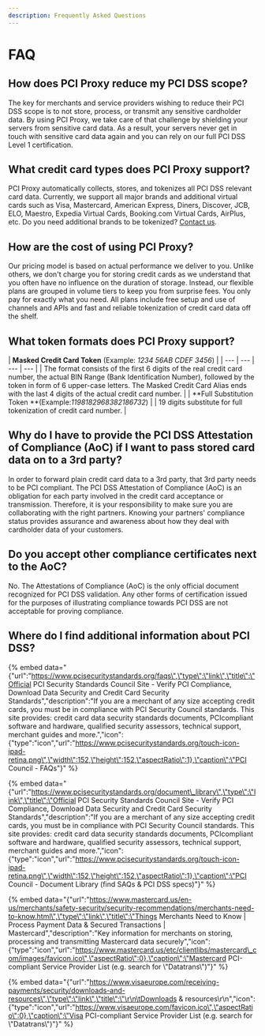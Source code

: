 ```yaml
---
description: Frequently Asked Questions
---
```


# FAQ

## How does PCI Proxy reduce my PCI DSS scope?

The key for merchants and service providers wishing to reduce their PCI DSS scope is to not store, process, or transmit any sensitive cardholder data. By using PCI Proxy, we take care of that challenge by shielding your servers from sensitive card data. As a result, your servers never get in touch with sensitive card data again and you can rely on our full PCI DSS Level 1 certification.

## What credit card types does PCI Proxy support?

PCI Proxy automatically collects, stores, and tokenizes all PCI DSS relevant card data. Currently, we support all major brands and additional virtual cards such as Visa, Mastercard, American Express, Diners, Discover, JCB, ELO, Maestro, Expedia Virtual Cards, Booking.com Virtual Cards, AirPlus, etc. Do you need additional brands to be tokenized? [Contact us](https://www.pci-proxy.com/contact.html).

## How are the cost of using PCI Proxy?

Our pricing model is based on actual performance we deliver to you. Unlike others, we don't charge you for storing credit cards as we understand that you often have no influence on the duration of storage. Instead, our flexible plans are grouped in volume tiers to keep you from surprise fees. You only pay for exactly what you need. All plans include free setup and use of channels and APIs and fast and reliable tokenization of credit card data off the shelf.

## What token formats does PCI Proxy support?

| **Masked Credit Card Token** \(Example: _1234 56AB CDEF 3456_\) |
| --- | --- | --- | --- |
| The format consists of the first 6 digits of the real credit card number, the actual BIN Range \(Bank Identification Number\), followed by the token in form of 6 upper-case letters. The Masked Credit Card Alias ends with the last 4 digits of the actual credit card number. |
| **Full Substitution Token **\(Example:_1198182968382186732_\) |
| 19 digits substitute for full tokenization of credit card number. |

## Why do I have to provide the PCI DSS Attestation of Compliance \(AoC\) if I want to pass stored card data on to a 3rd party?

In order to forward plain credit card data to a 3rd party, that 3rd party needs to be PCI compliant. The PCI DSS Attestation of Compliance \(AoC\) is an obligation for each party involved in the credit card acceptance or transmission. Therefore, it is your responsibility to make sure you are collaborating with the right partners. Knowing your partners' compliance status provides assurance and awareness about how they deal with cardholder data of your customers.

## Do you accept other compliance certificates next to the AoC?

No. The Attestations of Compliance \(AoC\) is the only official document recognized for PCI DSS validation. Any other forms of certification issued for the purposes of illustrating compliance towards PCI DSS are not acceptable for proving compliance.

## Where do I find additional information about PCI DSS?

{% embed data="{\"url\":\"https://www.pcisecuritystandards.org/faqs\",\"type\":\"link\",\"title\":\"Official PCI Security Standards Council Site - Verify PCI Compliance, Download Data Security and Credit Card Security Standards\",\"description\":\"If you are a merchant of any size accepting credit cards, you must be in compliance with PCI Security Council standards. This site provides: credit card data security standards documents, PCIcompliant software and hardware, qualified security assessors, technical support, merchant guides and more.\",\"icon\":{\"type\":\"icon\",\"url\":\"https://www.pcisecuritystandards.org/touch-icon-ipad-retina.png\",\"width\":152,\"height\":152,\"aspectRatio\":1},\"caption\":\"PCI Council - FAQs\"}" %}

{% embed data="{\"url\":\"https://www.pcisecuritystandards.org/document\_library\",\"type\":\"link\",\"title\":\"Official PCI Security Standards Council Site - Verify PCI Compliance, Download Data Security and Credit Card Security Standards\",\"description\":\"If you are a merchant of any size accepting credit cards, you must be in compliance with PCI Security Council standards. This site provides: credit card data security standards documents, PCIcompliant software and hardware, qualified security assessors, technical support, merchant guides and more.\",\"icon\":{\"type\":\"icon\",\"url\":\"https://www.pcisecuritystandards.org/touch-icon-ipad-retina.png\",\"width\":152,\"height\":152,\"aspectRatio\":1},\"caption\":\"PCI Council - Document Library \(find SAQs & PCI DSS specs\)\"}" %}

{% embed data="{\"url\":\"https://www.mastercard.us/en-us/merchants/safety-security/security-recommendations/merchants-need-to-know.html\",\"type\":\"link\",\"title\":\"Things Merchants Need to Know \| Process Payment Data & Secured Transactions \| Mastercard\",\"description\":\"Key information for merchants on storing, processing and transmitting Mastercard data securely\",\"icon\":{\"type\":\"icon\",\"url\":\"https://www.mastercard.us/etc/clientlibs/mastercard\_com/images/favicon.ico\",\"aspectRatio\":0},\"caption\":\"Mastercard PCI-compliant Service Provider List \(e.g. search for \\"Datatrans\\"\)\"}" %}

{% embed data="{\"url\":\"https://www.visaeurope.com/receiving-payments/security/downloads-and-resources\",\"type\":\"link\",\"title\":\"\r\n\tDownloads & resources\r\n\",\"icon\":{\"type\":\"icon\",\"url\":\"https://www.visaeurope.com/favicon.ico\",\"aspectRatio\":0},\"caption\":\"Visa PCI-compliant Service Provider List \(e.g. search for \\"Datatrans\\"\)\"}" %}











